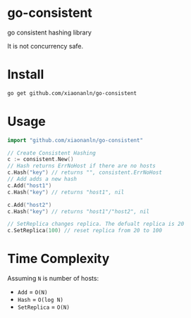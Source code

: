 # go-consistent
go consistent hashing library

It is not concurrency safe.

# Install 
```bash
go get github.com/xiaonanln/go-consistent
```

# Usage

```go
import "github.com/xiaonanln/go-consistent"

// Create Consistent Hashing
c := consistent.New()
// Hash returns ErrNoHost if there are no hosts
c.Hash("key") // returns "", consistent.ErrNoHost
// Add adds a new hash
c.Add("host1")
c.Hash("key") // returns "host1", nil 

c.Add("host2")
c.Hash("key") // returns "host1"/"host2", nil

// SetReplica changes replica. The defualt replica is 20
c.SetReplica(100) // reset replica from 20 to 100
```
# Time Complexity
Assuming `N` is number of hosts:  
* `Add` = `O(N)`
* `Hash` = `O(log N)`
* `SetReplica` = `O(N)`